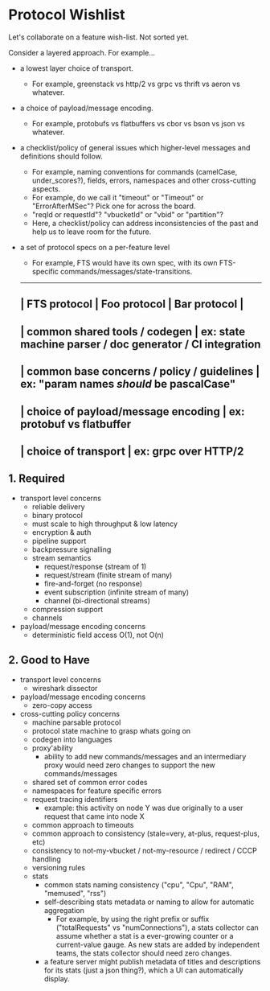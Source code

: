 # Protocol Wishlist

Let's collaborate on a feature wish-list. Not sorted yet.

Consider a layered approach.  For example...
 - a lowest layer choice of transport.
   - For example, greenstack vs http/2 vs grpc vs thrift vs aeron vs whatever.
 - a choice of payload/message encoding.
   - For example, protobufs vs flatbuffers vs cbor vs bson vs json vs whatever.
 - a checklist/policy of general issues which higher-level messages and definitions should follow.
   - For example, naming conventions for commands (camelCase, under_scores?), fields, errors, namespaces and other cross-cutting aspects.
   - For example, do we call it "timeout" or "Timeout" or "ErrorAfterMSec"?  Pick one for across the board.
   - "reqId or requestId"?  "vbucketId" or "vbid" or "partition"?
   - Here, a checklist/policy can address inconsistencies of the past and help us to leave room for the future.
 - a set of protocol specs on a per-feature level
   - For example, FTS would have its own spec, with its own FTS-specific commands/messages/state-transitions.

    -------------------------------------------------------
    | FTS protocol    | Foo protocol    | Bar protocol    |
    -------------------------------------------------------
    | common shared tools / codegen                       | ex: state machine parser / doc generator / CI integration
    -------------------------------------------------------
    | common base concerns / policy / guidelines          | ex: "param names *should* be pascalCase"
    -------------------------------------------------------
    | choice of payload/message encoding                  | ex: protobuf vs flatbuffer
    -------------------------------------------------------
    | choice of transport                                 | ex: grpc over HTTP/2
    -------------------------------------------------------

## 1. Required
 - transport level concerns
   - reliable delivery
   - binary protocol
   - must scale to high throughput & low latency
   - encryption & auth
   - pipeline support
   - backpressure signalling
   - stream semantics
     - request/response (stream of 1)
     - request/stream (finite stream of many)
     - fire-and-forget (no response)
     - event subscription (infinite stream of many)
     - channel (bi-directional streams)
   - compression support
   - channels
 - payload/message encoding concerns
   - deterministic field access O(1), not O(n)
 
## 2. Good to Have
 - transport level concerns
   - wireshark dissector
 - payload/message encoding concerns
   - zero-copy access
 - cross-cutting policy concerns
   - machine parsable protocol
   - protocol state machine to grasp whats going on
   - codegen into languages
   - proxy'ability
     - ability to add new commands/messages and an intermediary proxy would need zero changes to support the new commands/messages
   - shared set of common error codes
   - namespaces for feature specific errors
   - request tracing identifiers
     - example: this activity on node Y was due originally to a user request that came into node X
   - common approach to timeouts
   - common approach to consistency (stale=very, at-plus, request-plus, etc)
   - consistency to not-my-vbucket / not-my-resource / redirect / CCCP handling
   - versioning rules
   - stats
     - common stats naming consistency ("cpu", "Cpu", "RAM", "memused", "rss")
     - self-describing stats metadata or naming to allow for automatic aggregation
       - For example, by using the right prefix or suffix ("totalRequests" vs "numConnections"), a stats collector can assume whether a stat is a ever-growing counter or a current-value gauge.  As new stats are added by independent teams, the stats collector should need zero changes.
     - a feature server might publish metadata of titles and descriptions for its stats (just a json thing?), which a UI can automatically display.
